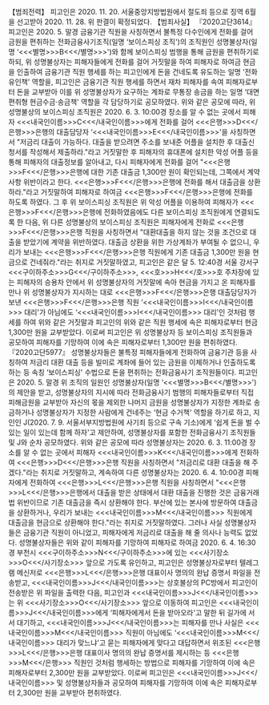 【범죄전력】
피고인은 2020. 11. 20. 서울중앙지방법원에서 절도죄 등으로 징역 6월을 선고받아 2020. 11. 28. 위 판결이 확정되었다.
【범죄사실】
『2020고단3614』
피고인은 2020. 5. 말경 금융기관 직원을 사칭하면서 불특정 다수인에게 전화를 걸어 금원을 편취하는 전화금융사기조직(일명 ‘보이스피싱 조직')의 조직원인 성명불상자(일명 ‘<<<별명>>>B<<</별명>>>')와 함께 보이스피싱 범행을 통해 금원을 편취하기로 하되, 위 성명불상자는 피해자들에게 전화를 걸어 거짓말을 하여 피해자로 하여금 현금을 인출하여 금융기관 직원 행세를 하는 피고인에게 돈을 건네도록 유도하는 일명 ‘전화유인책' 역할을, 피고인은 금융기관 직원 행세를 하면서 재차 피해자를 속여 피해자로부터 돈을 교부받아 이를 위 성명불상자가 요구하는 계좌로 무통장 송금을 하는 일명 ‘대면편취형 현금수금·송금책' 역할을 각 담당하기로 공모하였다.
위와 같은 공모에 따라, 위 성명불상의 보이스피싱 조직원은 2020. 6. 3. 10:00경 장소를 알 수 없는 곳에서 피해자 <<<내국인이름>>>C<<</내국인이름>>>에게 전화를 걸어 <<<은행>>>D<<</은행>>>은행의 대출담당자 ‘<<<내국인이름>>>E<<</내국인이름>>>'을 사칭하면서 "저금리 대출이 가능하다. 대출을 받으려면 주소를 보내준 어플을 설치한 후 대출신청서를 작성해서 제출하라."라고 거짓말한 후 피해자의 휴대폰에 설치한 악성 어플 등을 통해 피해자의 대출정보를 알아내고, 다시 피해자에게 전화를 걸어 "<<<은행>>>F<<</은행>>>은행에 대한 기존 대출금 1,300만 원이 확인되는데, 그쪽에서 계약사항 위반이라고 한다. <<<은행>>>F<<</은행>>>은행에 전화를 해서 대출금을 상환하라."라고 거짓말하여 피해자로 하여금 <<<은행>>>F<<</은행>>>은행에 전화를 하도록 하였다. 그 후 위 보이스피싱 조직원은 위 악성 어플을 이용하여 피해자가 <<<은행>>>F<<</은행>>>은행에 전화하였음에도 다른 보이스피싱 조직원에게 연결되도록 한 다음, 위 다른 성명불상의 보이스피싱 조직원은 피해자에게 전화로 <<<은행>>>F<<</은행>>>은행 직원을 사칭하면서 "대환대출을 하지 않는 것을 조건으로 대출을 받았기에 계약을 위반하였다. 대출금 상환을 위한 가상계좌가 부여될 수 없으니, 우리가 보내는 <<<은행>>>F<<</은행>>>은행 직원에게 기존 대출금 1,300만 원을 현금으로 건네줘라."라는 취지로 거짓말하였고, 피고인은 같은 달 5. 12:40경 서울 강서구 <<<구이하주소>>>G<<</구이하주소>>>, <<<호>>>H<<</호>>>호 주차장에 있는 피해자의 승용차 안에서 위 성명불상자의 거짓말에 속아 현금을 가지고 온 피해자를 만나 위 성명불상자가 지시하는 대로 <<<은행>>>F<<</은행>>>은행 대출담당자가 보낸 <<<은행>>>F<<</은행>>>은행 직원 ‘<<<내국인이름>>>I<<</내국인이름>>> 대리'가 아님에도 ‘<<<내국인이름>>>I<<</내국인이름>>> 대리'인 것처럼 행세를 하여 위와 같은 거짓말과 피고인의 위와 같은 직원 행세에 속은 피해자로부터 현금 1,300만 원을 교부받았다.
이로써 피고인은 위 성명불상자 등 보이스피싱 조직원들과 공모하여 피해자를 기망하여 이에 속은 피해자로부터 1,300만 원을 편취하였다.
『2020고단5977』
성명불상자들은 불특정 피해자들에게 전화하여 금융기관 등을 사칭하여 저금리 대환 대출 등을 빌미로 계좌에 들어 있는 금원을 이체하거나 인출하도록 하는 등 속칭 ‘보이스피싱' 수법으로 돈을 편취하는 전화금융사기 조직원들이다. 피고인은 2020. 5. 말경 위 조직의 일원인 성명불상자(일명 ‘<<<별명>>>B<<</별명>>>')의 제안을 받고, 성명불상자의 지시에 따라 전화금융사기 범행의 피해자들로부터 직접 피해금원을 교부받아 자신의 몫을 제외한 나머지 금원을 성명불상자가 지정한 계좌로 송금하거나 성명불상자가 지정한 사람에게 건네주는 ‘현금 수거책' 역할을 하기로 하고, 지인인 J(2020. 7. 9. 서울서부지방법원에 사기죄 등으로 구속 기소)에게 ‘쉽게 돈을 벌 수 있는 일이 있는데 함께 하자'고 제안하여, 성명불상자를 포함한 전화금융사기 조직원들 및 J와 순차 공모하였다.
위와 같은 공모에 따라 성명불상자는 2020. 6. 3. 11:00경 장소를 알 수 없는 곳에서 피해자 <<<내국인이름>>>K<<</내국인이름>>>에게 전화하여 <<<은행>>>D<<</은행>>>은행 직원을 사칭하면서 "저금리로 대환 대출을 해 주겠다."라는 취지로 거짓말하고, 계속하여 다른 성명불상자는 2020. 6. 4. 10:00경 피해자에게 전화하여 <<<은행>>>L<<</은행>>>은행 직원을 사칭하면서 "<<<은행>>>L<<</은행>>>은행에서 대출을 받은 상태에서 대환 대출을 진행한 것은 금융거래법 위반이므로 기존 대출금을 즉시 상환해야 한다. 부산에 있는 본사에 방문하여 대출금을 상환하거나, 우리가 보내는 <<<내국인이름>>>M<<</내국인이름>>> 직원에게 대출금을 현금으로 상환해야 한다."라는 취지로 거짓말하였다. 그러나 사실 성명불상자들은 금융기관 직원이 아니었고, 피해자에게 저금리로 대출을 해 줄 의사나 능력도 없었다.
성명불상자들은 위와 같이 피해자를 기망하여 피해자로 하여금 2020. 6. 4. 16:30경 부천시 <<<구이하주소>>>N<<</구이하주소>>>에 있는 <<<사기장소>>>O<<</사기장소>>> 앞으로 가도록 유인하고, 피고인은 성명불상자로부터 텔레그램 메신저로 <<<은행>>>L<<</은행>>>은행 대표이사 명의의 완납 증명서 파일을 전송받고, <<<내국인이름>>>J<<</내국인이름>>>는 상호불상의 PC방에서 피고인이 전송받은 위 파일을 출력한 다음, 피고인과 <<<내국인이름>>>J<<</내국인이름>>>는 위 <<<사기장소>>>O<<</사기장소>>> 앞으로 이동하여 피고인은 <<<내국인이름>>>J<<</내국인이름>>>에게 ‘피해자에게서 돈을 받아오라'고 말한 뒤 길가에 서서 대기하고, <<<내국인이름>>>J<<</내국인이름>>>는 피해자를 만나 사실은 <<<내국인이름>>>M<<</내국인이름>>> 직원이 아님에도 ‘<<<내국인이름>>>M<<</내국인이름>>> 대리가 맞느냐'고 묻는 피해자에게 맞다고 대답하면서 위조된 <<<은행>>>L<<</은행>>>은행 대표이사 명의의 완납 증명서를 제시하는 등 <<<은행>>>M<<</은행>>> 직원인 것처럼 행세하는 방법으로 피해자를 기망하여 이에 속은 피해자로부터 2,300만 원을 교부받았다.
이로써 피고인은 <<<내국인이름>>>J<<</내국인이름>>> 및 성명불상자들과 공모하여 피해자를 기망하여 이에 속은 피해자로부터 2,300만 원을 교부받아 편취하였다.